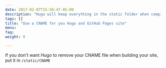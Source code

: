 ```yaml
---
date: 2017-02-07T15:58:47-05:00
description: "Hugo will keep everything in the static folder when compiling your site"
tags: []
title: "Use a CNAME for you Hugo and GitHub Pages site"
menu:
faq:
weight: 9

---
```

If you don't want Hugo to remove your CNAME file when building your site, put it in <code>/static/CNAME</code>
